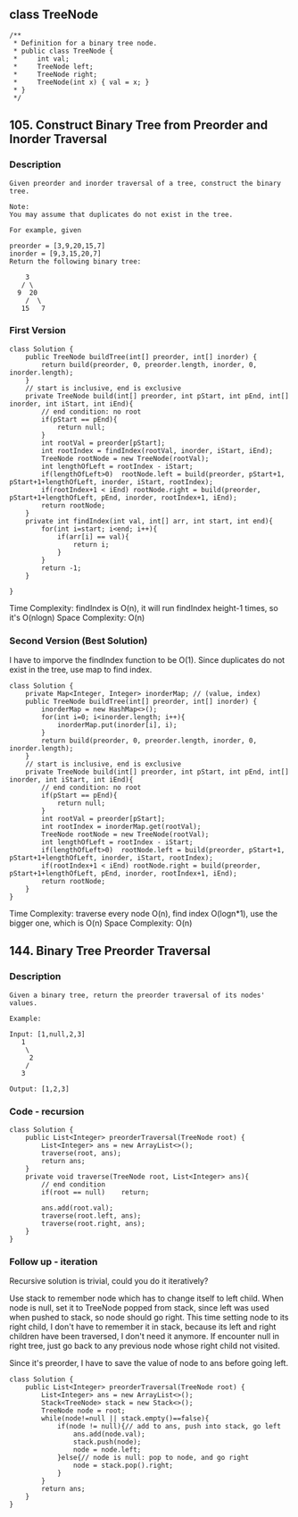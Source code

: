 ## class TreeNode

```
/**
 * Definition for a binary tree node.
 * public class TreeNode {
 *     int val;
 *     TreeNode left;
 *     TreeNode right;
 *     TreeNode(int x) { val = x; }
 * }
 */
```


## 105. Construct Binary Tree from Preorder and Inorder Traversal

### Description

```
Given preorder and inorder traversal of a tree, construct the binary tree.

Note:
You may assume that duplicates do not exist in the tree.

For example, given

preorder = [3,9,20,15,7]
inorder = [9,3,15,20,7]
Return the following binary tree:

    3
   / \
  9  20
    /  \
   15   7
```

### First Version

```
class Solution {
    public TreeNode buildTree(int[] preorder, int[] inorder) {
        return build(preorder, 0, preorder.length, inorder, 0, inorder.length);
    }
    // start is inclusive, end is exclusive
    private TreeNode build(int[] preorder, int pStart, int pEnd, int[] inorder, int iStart, int iEnd){
        // end condition: no root
        if(pStart == pEnd){
            return null;
        }
        int rootVal = preorder[pStart];
        int rootIndex = findIndex(rootVal, inorder, iStart, iEnd);
        TreeNode rootNode = new TreeNode(rootVal);
        int lengthOfLeft = rootIndex - iStart;
        if(lengthOfLeft>0)  rootNode.left = build(preorder, pStart+1, pStart+1+lengthOfLeft, inorder, iStart, rootIndex);
        if(rootIndex+1 < iEnd) rootNode.right = build(preorder, pStart+1+lengthOfLeft, pEnd, inorder, rootIndex+1, iEnd);
        return rootNode;
    }
    private int findIndex(int val, int[] arr, int start, int end){
        for(int i=start; i<end; i++){
            if(arr[i] == val){
                return i;
            }
        }
        return -1;
    }

}
```

Time Complexity: findIndex is O(n), it will run findIndex height-1 times, so it's O(nlogn)
Space Complexity: O(n)

### Second Version (Best Solution)

I have to imporve the findIndex function to be O(1). Since duplicates do not exist in the tree, use map to find index.

```
class Solution {
    private Map<Integer, Integer> inorderMap; // (value, index)
    public TreeNode buildTree(int[] preorder, int[] inorder) {
        inorderMap = new HashMap<>();
        for(int i=0; i<inorder.length; i++){
            inorderMap.put(inorder[i], i);
        }
        return build(preorder, 0, preorder.length, inorder, 0, inorder.length);
    }
    // start is inclusive, end is exclusive
    private TreeNode build(int[] preorder, int pStart, int pEnd, int[] inorder, int iStart, int iEnd){
        // end condition: no root
        if(pStart == pEnd){
            return null;
        }
        int rootVal = preorder[pStart];
        int rootIndex = inorderMap.get(rootVal);
        TreeNode rootNode = new TreeNode(rootVal);
        int lengthOfLeft = rootIndex - iStart;
        if(lengthOfLeft>0)  rootNode.left = build(preorder, pStart+1, pStart+1+lengthOfLeft, inorder, iStart, rootIndex);
        if(rootIndex+1 < iEnd) rootNode.right = build(preorder, pStart+1+lengthOfLeft, pEnd, inorder, rootIndex+1, iEnd);
        return rootNode;
    }
}
```

Time Complexity: traverse every node O(n), find index O(logn*1), use the bigger one, which is O(n)
Space Complexity: O(n)

## 144. Binary Tree Preorder Traversal

### Description

```
Given a binary tree, return the preorder traversal of its nodes' values.

Example:

Input: [1,null,2,3]
   1
    \
     2
    /
   3

Output: [1,2,3]
```

### Code - recursion

```
class Solution {
    public List<Integer> preorderTraversal(TreeNode root) {
        List<Integer> ans = new ArrayList<>();
        traverse(root, ans);
        return ans;
    }
    private void traverse(TreeNode root, List<Integer> ans){
        // end condition
        if(root == null)    return;
        
        ans.add(root.val);
        traverse(root.left, ans);
        traverse(root.right, ans);
    }
}
```

### Follow up - iteration

Recursive solution is trivial, could you do it iteratively?

Use stack to remember node which has to change itself to left child. When node is null, set it to TreeNode popped from stack, since left was used when pushed to stack, so node should go right. This time setting node to its right child, I don't have to remember it in stack, because its left and right children have been traversed, I don't need it anymore. If encounter null in right tree, just go back to any previous node whose right child not visited. 

Since it's preorder, I have to save the value of node to ans before going left.

```
class Solution {
    public List<Integer> preorderTraversal(TreeNode root) {
        List<Integer> ans = new ArrayList<>();
        Stack<TreeNode> stack = new Stack<>();
        TreeNode node = root;
        while(node!=null || stack.empty()==false){
            if(node != null){// add to ans, push into stack, go left
                ans.add(node.val);
                stack.push(node);
                node = node.left;
            }else{// node is null: pop to node, and go right
                node = stack.pop().right;
            }
        }
        return ans;
    }
}
```
